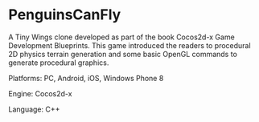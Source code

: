 # PenguinsCanFly

A Tiny Wings clone developed as part of the book Cocos2d-x Game Development Blueprints. This game introduced the readers to procedural 2D physics terrain generation and some basic OpenGL commands to generate procedural graphics.

Platforms: PC, Android, iOS, Windows Phone 8

Engine: Cocos2d-x

Language: C++
